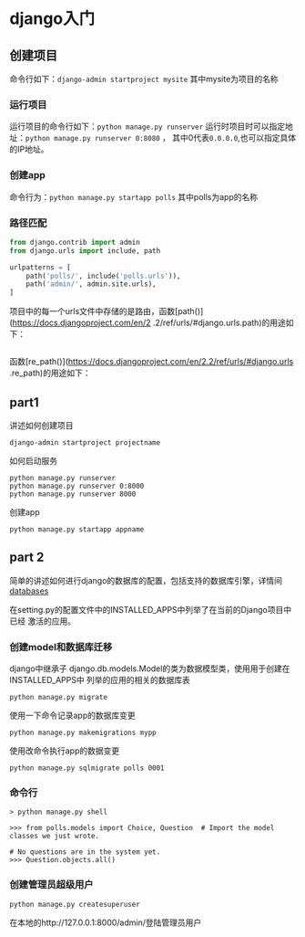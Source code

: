 # django入门
## 创建项目
命令行如下：`django-admin startproject mysite` 其中mysite为项目的名称
### 运行项目
运行项目的命令行如下：`python manage.py runserver`
运行时项目时可以指定地址：`python manage.py runserver 0:8080` ，
其中0代表`0.0.0.0`,也可以指定具体的IP地址。
### 创建app
命令行为：`python manage.py startapp polls` 其中polls为app的名称

### 路径匹配
```python
from django.contrib import admin
from django.urls import include, path

urlpatterns = [
    path('polls/', include('polls.urls')),
    path('admin/', admin.site.urls),
]
```

项目中的每一个urls文件中存储的是路由，函数[path()](https://docs.djangoproject.com/en/2
.2/ref/urls/#django.urls.path)的用途如下：   
```python

```
函数[re_path()](https://docs.djangoproject.com/en/2.2/ref/urls/#django.urls
.re_path)的用途如下：

## part1
讲述如何创建项目
```
django-admin startproject projectname
```

如何启动服务
```
python manage.py runserver
python manage.py runserver 0:8000
python manage.py runserver 8000
```

创建app
```
python manage.py startapp appname
```


## part 2
简单的讲述如何进行django的数据库的配置，包括支持的数据库引擎，详情间[databases](https://docs.djangoproject.com/en/2.2/ref/databases/#third-party-notes)

在setting.py的配置文件中的INSTALLED_APPS中列举了在当前的Django项目中已经
激活的应用。

### 创建model和数据库迁移
django中继承子 django.db.models.Model的类为数据模型类，使用用于创建在INSTALLED_APPS中
列举的应用的相关的数据库表
```
python manage.py migrate
```

使用一下命令记录app的数据库变更
```
python manage.py makemigrations mypp
```

使用改命令执行app的数据变更
```
python manage.py sqlmigrate polls 0001
```

### 命令行
```
> python manage.py shell

>>> from polls.models import Choice, Question  # Import the model classes we just wrote.

# No questions are in the system yet.
>>> Question.objects.all()
```

### 创建管理员超级用户
```
python manage.py createsuperuser
```
在本地的http://127.0.0.1:8000/admin/登陆管理员用户






